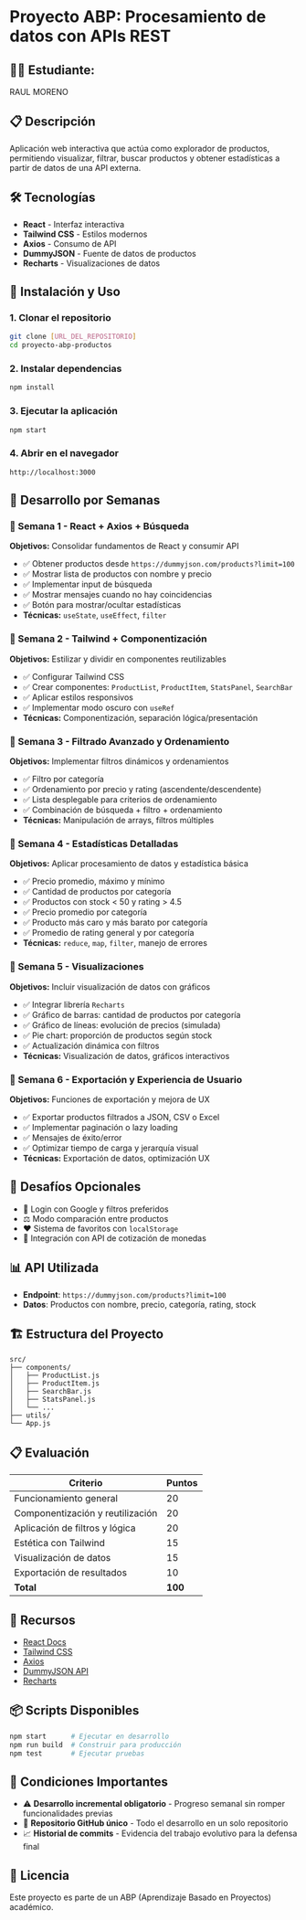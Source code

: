 # Proyecto ABP: Procesamiento de datos con APIs REST

## 👨‍💻 Estudiante:
RAUL MORENO


## 📋 Descripción
Aplicación web interactiva que actúa como explorador de productos, permitiendo visualizar, filtrar, buscar productos y obtener estadísticas a partir de datos de una API externa.

## 🛠️ Tecnologías
- **React** - Interfaz interactiva
- **Tailwind CSS** - Estilos modernos
- **Axios** - Consumo de API
- **DummyJSON** - Fuente de datos de productos
- **Recharts** - Visualizaciones de datos

## 🚀 Instalación y Uso

### 1. Clonar el repositorio
```bash
git clone [URL_DEL_REPOSITORIO]
cd proyecto-abp-productos
```

### 2. Instalar dependencias
```bash
npm install
```

### 3. Ejecutar la aplicación
```bash
npm start
```

### 4. Abrir en el navegador
```
http://localhost:3000
```

## 📅 Desarrollo por Semanas

### 🔹 Semana 1 - React + Axios + Búsqueda
**Objetivos:** Consolidar fundamentos de React y consumir API
- ✅ Obtener productos desde `https://dummyjson.com/products?limit=100`
- ✅ Mostrar lista de productos con nombre y precio
- ✅ Implementar input de búsqueda
- ✅ Mostrar mensajes cuando no hay coincidencias
- ✅ Botón para mostrar/ocultar estadísticas
- **Técnicas:** `useState`, `useEffect`, `filter`

### 🔹 Semana 2 - Tailwind + Componentización
**Objetivos:** Estilizar y dividir en componentes reutilizables
- ✅ Configurar Tailwind CSS
- ✅ Crear componentes: `ProductList`, `ProductItem`, `StatsPanel`, `SearchBar`
- ✅ Aplicar estilos responsivos
- ✅ Implementar modo oscuro con `useRef`
- **Técnicas:** Componentización, separación lógica/presentación

### 🔹 Semana 3 - Filtrado Avanzado y Ordenamiento
**Objetivos:** Implementar filtros dinámicos y ordenamientos
- ✅ Filtro por categoría
- ✅ Ordenamiento por precio y rating (ascendente/descendente)
- ✅ Lista desplegable para criterios de ordenamiento
- ✅ Combinación de búsqueda + filtro + ordenamiento
- **Técnicas:** Manipulación de arrays, filtros múltiples

### 🔹 Semana 4 - Estadísticas Detalladas
**Objetivos:** Aplicar procesamiento de datos y estadística básica
- ✅ Precio promedio, máximo y mínimo
- ✅ Cantidad de productos por categoría
- ✅ Productos con stock < 50 y rating > 4.5
- ✅ Precio promedio por categoría
- ✅ Producto más caro y más barato por categoría
- ✅ Promedio de rating general y por categoría
- **Técnicas:** `reduce`, `map`, `filter`, manejo de errores

### 🔹 Semana 5 - Visualizaciones
**Objetivos:** Incluir visualización de datos con gráficos
- ✅ Integrar librería `Recharts`
- ✅ Gráfico de barras: cantidad de productos por categoría
- ✅ Gráfico de líneas: evolución de precios (simulada)
- ✅ Pie chart: proporción de productos según stock
- ✅ Actualización dinámica con filtros
- **Técnicas:** Visualización de datos, gráficos interactivos

### 🔹 Semana 6 - Exportación y Experiencia de Usuario
**Objetivos:** Funciones de exportación y mejora de UX
- ✅ Exportar productos filtrados a JSON, CSV o Excel
- ✅ Implementar paginación o lazy loading
- ✅ Mensajes de éxito/error
- ✅ Optimizar tiempo de carga y jerarquía visual
- **Técnicas:** Exportación de datos, optimización UX

## 🌟 Desafíos Opcionales
- 🔐 Login con Google y filtros preferidos
- ⚖️ Modo comparación entre productos
- ❤️ Sistema de favoritos con `localStorage`
- 💱 Integración con API de cotización de monedas

## 📊 API Utilizada
- **Endpoint**: `https://dummyjson.com/products?limit=100`
- **Datos**: Productos con nombre, precio, categoría, rating, stock

## 🏗️ Estructura del Proyecto
```
src/
├── components/
│   ├── ProductList.js
│   ├── ProductItem.js
│   ├── SearchBar.js
│   ├── StatsPanel.js
│   └── ...
├── utils/
└── App.js
```

## 📋 Evaluación
| Criterio | Puntos |
|----------|--------|
| Funcionamiento general | 20 |
| Componentización y reutilización | 20 |
| Aplicación de filtros y lógica | 20 |
| Estética con Tailwind | 15 |
| Visualización de datos | 15 |
| Exportación de resultados | 10 |
| **Total** | **100** |

## 🔗 Recursos
- [React Docs](https://reactjs.org/docs)
- [Tailwind CSS](https://tailwindcss.com/docs)
- [Axios](https://axios-http.com/)
- [DummyJSON API](https://dummyjson.com/)
- [Recharts](https://recharts.org/)

## 📦 Scripts Disponibles
```bash
npm start      # Ejecutar en desarrollo
npm run build  # Construir para producción
npm test       # Ejecutar pruebas
```

## 🎯 Condiciones Importantes
- ⚠️ **Desarrollo incremental obligatorio** - Progreso semanal sin romper funcionalidades previas
- 📂 **Repositorio GitHub único** - Todo el desarrollo en un solo repositorio
- 📈 **Historial de commits** - Evidencia del trabajo evolutivo para la defensa final


## 📄 Licencia
Este proyecto es parte de un ABP (Aprendizaje Basado en Proyectos) académico.
